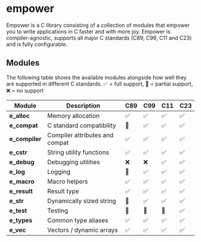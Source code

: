 # empower

Empower is a C library consisting of a collection of modules that empower you to write applications
in C faster and with more joy. Empower is compiler-agnostic, supports all major C standards (C89,
C99, C11 and C23) and is fully configurable.

## Modules

The following table shows the available modules alongside how well they are supported in different C
standards. :white_check_mark: = full support, :construction: = partial support, :x: = no support

| Module         | Description                    | C89                | C99                | C11                | C23                |
| -------------- | ------------------------------ | ------------------ | ------------------ | ------------------ | ------------------ |
| **e_alloc**    | Memory allocation              | :white_check_mark: | :white_check_mark: | :white_check_mark: | :white_check_mark: |
| **e_compat**   | C standard compatibility       | :construction:     | :white_check_mark: | :white_check_mark: | :white_check_mark: |
| **e_compiler** | Compiler attributes and compat | :white_check_mark: | :white_check_mark: | :white_check_mark: | :white_check_mark: |
| **e_cstr**     | String utility functions       | :white_check_mark: | :white_check_mark: | :white_check_mark: | :white_check_mark: |
| **e_debug**    | Debugging utilities            | :x:                | :x:                | :white_check_mark: | :white_check_mark: |
| **e_log**      | Logging                        | :construction:     | :white_check_mark: | :white_check_mark: | :white_check_mark: |
| **e_macro**    | Macro helpers                  | :white_check_mark: | :white_check_mark: | :white_check_mark: | :white_check_mark: |
| **e_result**   | Result type                    | :white_check_mark: | :white_check_mark: | :white_check_mark: | :white_check_mark: |
| **e_str**      | Dynamically sized string       | :construction:     | :white_check_mark: | :white_check_mark: | :white_check_mark: |
| **e_test**     | Testing                        | :construction:     | :construction:     | :construction:     | :white_check_mark: |
| **e_types**    | Common type aliases            | :white_check_mark: | :white_check_mark: | :white_check_mark: | :white_check_mark: |
| **e_vec**      | Vectors / dynamic arrays       | :white_check_mark: | :white_check_mark: | :white_check_mark: | :white_check_mark: |
